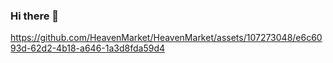 ### Hi there 👋

https://github.com/HeavenMarket/HeavenMarket/assets/107273048/e6c6093d-62d2-4b18-a646-1a3d8fda59d4
